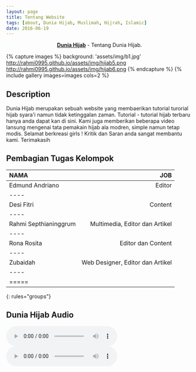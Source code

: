 ```yaml
---
layout: page
title: Tentang Website
tags: [about, Dunia Hijab, Muslimah, Hijrah, Islamic]
date: 2016-06-19
---
```

    
<center><a href="https://www.facebook.com/hijabforme"><b>Dunia Hijab</b></a> - Tentang Dunia Hijab.</center>


{% capture images %}
background:         'assets/img/b1.jpg'
    http://rahmi0995.github.io/assets/img/hijab5.png
    http://rahmi0995.github.io/assets/img/hijab6.png
{% endcapture %}
{% include gallery images=images cols=2 %}

## Description
Dunia Hijab merupakan sebuah website yang membaerikan tutorial turorial hijab syara'i namun tidak ketinggalan zaman. Tutorial - tutorial hijab terbaru hanya anda dapat kan di sini.
Kami juga memberikan beberapa video lansung mengenai tata pemakain hijab ala modren, simple namun tetap modis. Selamat berkreasi girls !  Kritik dan Saran anda sangat membantu kami. Terimakasih


## Pembagian Tugas Kelompok

| NAMA | JOB |
|:--------|--------:|
| Edmund Andriano   | Editor  |
|----
| Desi Fitri    | Content   |
|----
| Rahmi Septhianinggrum  | Multimedia, Editor dan Artikel   |
|----
| Rona Rosita | Editor dan Content  |
|----
| Zubaidah    | Web Designer, Editor dan Artikel  |
|----
|=====
{: rules="groups"}


## Dunia Hijab Audio

<audio controls autoplay> 
<source src="http://rahmi0995.github.io/dunia_hijab.ogg" type="audio/ogg"> 
<source src="http://rahmi0995.github.io/dunia_hijab.ogg" type="audio/ogg"> 
</audio>

<audio controls autoplay> 
<source src="http://rahmi0995.github.io/audio_hijab.ogg" type="audio/ogg"> 
<source src="http://rahmi0995.github.io/audio_hijab.ogg" type="audio/ogg"> 
</audio>



